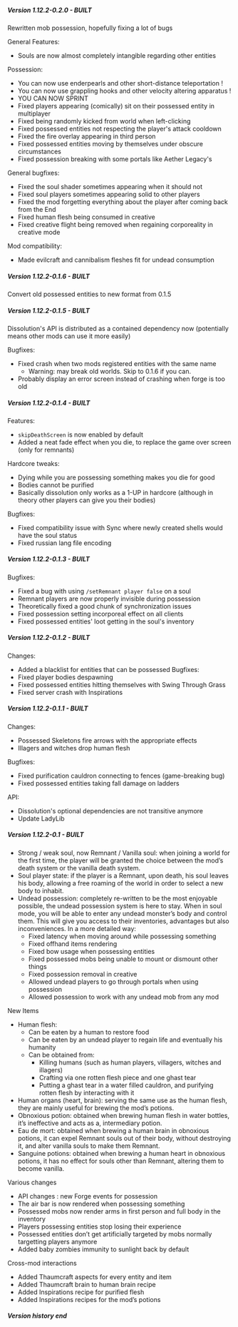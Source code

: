 ##### Version 1.12.2-0.2.0 - BUILT
Rewritten mob possession, hopefully fixing a lot of bugs

General Features:
- Souls are now almost completely intangible regarding other entities

Possession:
- You can now use enderpearls and other short-distance teleportation !
- You can now use grappling hooks and other velocity altering apparatus !
- YOU CAN NOW SPRINT
- Fixed players appearing (comically) sit on their possessed entity in multiplayer
- Fixed being randomly kicked from world when left-clicking
- Fixed possessed entities not respecting the player's attack cooldown
- Fixed the fire overlay appearing in third person
- Fixed possessed entities moving by themselves under obscure circumstances
- Fixed possession breaking with some portals like Aether Legacy's

General bugfixes:
- Fixed the soul shader sometimes appearing when it should not
- Fixed soul players sometimes appearing solid to other players
- Fixed the mod forgetting everything about the player after coming back from the End
- Fixed human flesh being consumed in creative
- Fixed creative flight being removed when regaining corporeality in creative mode

Mod compatibility:
- Made evilcraft and cannibalism fleshes fit for undead consumption

##### Version 1.12.2-0.1.6 - BUILT
Convert old possessed entities to new format from 0.1.5

##### Version 1.12.2-0.1.5 - BUILT
Dissolution's API is distributed as a contained dependency now (potentially means other mods can use it more easily)

Bugfixes:
- Fixed crash when two mods registered entities with the same name
    - Warning: may break old worlds. Skip to 0.1.6 if you can.
- Probably display an error screen instead of crashing when forge is too old

##### Version 1.12.2-0.1.4 - BUILT
Features:
- `skipDeathScreen` is now enabled by default
- Added a neat fade effect when you die, to replace the game over screen (only for remnants)

Hardcore tweaks:
- Dying while you are possessing something makes you die for good
- Bodies cannot be purified
- Basically dissolution only works as a 1-UP in hardcore (although in theory other players can give you their bodies)

Bugfixes:
- Fixed compatibility issue with Sync where newly created shells would have the soul status
- Fixed russian lang file encoding

##### Version 1.12.2-0.1.3 - BUILT

Bugfixes:
- Fixed a bug with using `/setRemnant player false` on a soul
- Remnant players are now properly invisible during possession
- Theoretically fixed a good chunk of synchronization issues
- Fixed possession setting incorporeal effect on all clients
- Fixed possessed entities' loot getting in the soul's inventory

##### Version 1.12.2-0.1.2 - BUILT

Changes:
- Added a blacklist for entities that can be possessed
Bugfixes:
- Fixed player bodies despawning
- Fixed possessed entities hitting themselves with Swing Through Grass
- Fixed server crash with Inspirations

##### Version 1.12.2-0.1.1 - BUILT

Changes:
- Possessed Skeletons fire arrows with the appropriate effects
- Illagers and witches drop human flesh

Bugfixes:
- Fixed purification cauldron connecting to fences (game-breaking bug)
- Fixed possessed entities taking fall damage on ladders

API:
- Dissolution's optional dependencies are not transitive anymore
- Update LadyLib


##### Version 1.12.2-0.1 - BUILT
- Strong / weak soul, now Remnant / Vanilla soul: when joining a world for the first time, the player will be granted the choice between the mod’s death system or the vanilla death system.
- Soul player state: if the player is a Remnant, upon death, his soul leaves his body, allowing a free roaming of the world in order to select a new body to inhabit.
- Undead possession: completely re-written to be the most enjoyable possible, the undead possession system is here to stay. When in soul mode, you will be able to enter any undead monster’s body and control them. This will give you access to their inventories, advantages but also inconveniences. In a more detailed way:
  - Fixed latency when moving around while possessing something
  - Fixed offhand items rendering
  - Fixed bow usage when possessing entities
  - Fixed possessed mobs being unable to mount or dismount other things
  - Fixed possession removal in creative
  - Allowed undead players to go through portals when using possession
  - Allowed possession to work with any undead mob from any mod

New Items

- Human flesh:
  - Can be eaten by a human to restore food
  - Can be eaten by an undead player to regain life and eventually his humanity
  - Can be obtained from:
    - Killing humans (such as human players, villagers, witches and illagers)
    - Crafting via one rotten flesh piece and one ghast tear
    - Putting a ghast tear in a water filled cauldron, and purifying rotten flesh by interacting with it
- Human organs (heart, brain): serving the same use as the human flesh, they are mainly useful for brewing the mod’s potions.
- Obnoxious potion: obtained when brewing human flesh in water bottles, it’s ineffective and acts as a, intermediary potion.
- Eau de mort: obtained when brewing a human brain in obnoxious potions, it can expel Remnant souls out of their body, without destroying it, and alter vanilla souls to make them Remnant.
- Sanguine potions: obtained when brewing a human heart in obnoxious potions, it has no effect for souls other than Remnant, altering them to become vanilla.

Various changes

- API changes : new Forge events for possession
- The air bar is now rendered when possessing something
- Possessed mobs now render arms in first person and full body in the inventory
- Players possessing entities stop losing their experience
- Possessed entities don’t get artificially targeted by mobs normally targetting players anymore
- Added baby zombies immunity to sunlight back by default

Cross-mod interactions

- Added Thaumcraft aspects for every entity and item
- Added Thaumcraft brain to human brain recipe
- Added Inspirations recipe for purified flesh
- Added Inspirations recipes for the mod’s potions

##### Version history end
